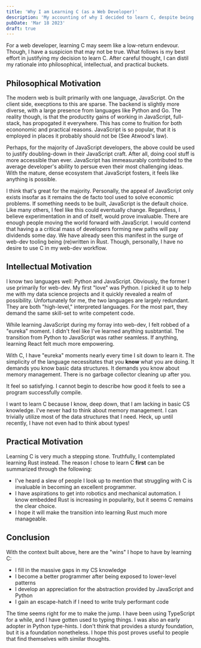 ```yaml
---
title: 'Why I am Learning C (as a Web Developer)'
description: 'My accounting of why I decided to learn C, despite being a web developer.'
pubDate: 'Mar 18 2023'
draft: true
---
```

For a web developer, learning C may seem like a low-return endevour. Though, I have a suspicion that may not be true. What follows is my best effort in justifying my decision to learn C. After careful thought, I can distil my rationale into philosophical, intellectual, and practical buckets.

## Philosophical Motivation
The modern web is built primarily with one language, JavaScript. On the client side, execptions to this are sparse. The backend is slightly more diverse, with a large presence from languages like Python and Go. The reality though, is that the productity gains of working in JavaScript, full-stack, has propogated it everywhere. This has come to fruition for both econonomic and practical reasons. JavaScript is so popular, that it is employed in places it probably should not be (See Atwood's law).

Perhaps, for the majority of JavaScript developers, the above could be used to justify doubling-down in their JavaScript craft. After all, doing cool stuff is more accessible than ever. JavaScript has immeasurably contributed to the average developer's ability to persue even their most challenging ideas. With the mature, dense ecosystem that JavaScript fosters, it feels like anything is possible.

I think that's great for the majority. Personally, the appeal of JavaScript only exists insofar as it remains the de facto tool used to solve economic problems. If something needs to be built, JavaScript is the default choice. Like many others, I feel like this could eventually change. Regardless, I believe experimentation in and of itself, would prove invaluable. There are enough people moving the world forward with JavaScript. I would contend that having a a critical mass of developers forming new paths will pay dividends some day. We have already seen this manifest in the surge of web-dev tooling being (re)written in Rust. Though, personally, I have no desire to use C in my web-dev workflow.

## Intellectual Motivation
I know two languages well: Python and JavaScript. Obviously, the former I use primarily for web-dev. My first "love" was Python. I picked it up to help me with my data science projects and it quickly revealed a realm of possibility. Unfortunately for me, the two languages are largely redundant. They are both "high-level," interpreted languages. For the most part, they demand the same skill-set to write competent code.

While learning JavaScript during my forray into web-dev, I felt robbed of a "eureka" moment. I didn't feel like I've learned anything susbtantial. The transition from Python to JavaScript was rather seamless. If anything, learning React felt much more empowering.

With C, I have "eureka" moments nearly every time I sit down to learn it. The simplicity of the language necessitates that you **know** what you are doing. It demands you know basic data structures. It demands you know about memory management. There is no garbage collector cleaning up after you. 

It feel so satisfying. I cannot begin to describe how good it feels to see a program successfully compile.

I want to learn C because I know, deep down, that I am lacking in basic CS knowledge. I've never had to think about memory management. I can trivially utilize most of the data structures that I need. Heck, up until recently, I have not even had to think about types!

## Practical Motivation
Learning C is very much a stepping stone. Truthfully, I contemplated learning Rust instead. The reason I chose to learn C **first** can be summarized through the following:
- I've heard a slew of people I look up to mention that struggling with C is invaluable in becoming an excellent programmer.
- I have aspirations to get into robotics and mechanical automation. I know embedded Rust is increasing in popularity, but it seems C remains the clear choice.
- I hope it will make the transition into learning Rust much more manageable.

## Conclusion
With the context built above, here are the "wins" I hope to have by learning C:
- I fill in the massive gaps in my CS knowledge
- I become a better programmer after being exposed to lower-level patterns
- I develop an appreciation for the abstraction provided by JavaScript and Python
- I gain an escape-hatch if I need to write truly performant code

The time seems right for me to make the jump. I have been using TypeScript for a while, and I have gotten used to typing things. I was also an early adopter in Python type-hints. I don't think that provides a sturdy foundation, but it is a foundation nonetheless. I hope this post proves useful to people that find themselves with similar thoughts.
